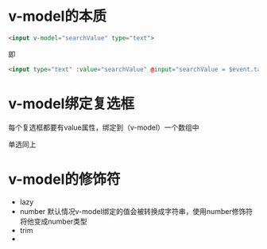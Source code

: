 # v-model的本质

```html
<input v-model="searchValue" type="text">
```
即
```html
<input type="text" :value="searchValue" @input="searchValue = $event.target.value">
```

# v-model绑定复选框
每个复选框都要有value属性，绑定到（v-model）一个数组中

单选同上

# v-model的修饰符
- lazy
- number
  默认情况v-model绑定的值会被转换成字符串，使用number修饰符将他变成number类型
- trim
- 